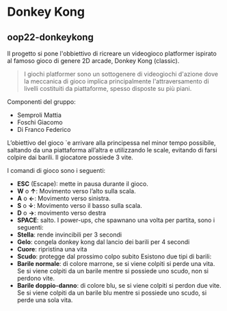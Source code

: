 # Donkey Kong
## oop22-donkeykong

Il progetto si pone l'obbiettivo di ricreare un videogioco platformer ispirato al famoso gioco di genere 2D arcade, Donkey Kong (classic). 

>I giochi platformer sono un sottogenere di videogiochi d'azione dove la meccanica di gioco implica principalmente l'attraversamento di livelli costituiti da piattaforme, spesso disposte su più piani.

Componenti del gruppo:
- Semproli Mattia
- Foschi Giacomo
- Di Franco Federico

L’obiettivo del gioco `e arrivare alla principessa nel minor tempo possibile,
saltando da una piattaforma all’altra e utilizzando le scale, evitando di farsi
colpire dai barili. Il giocatore possiede 3 vite.

I comandi di gioco sono i seguenti:
- **ESC** (Escape): mette in pausa durante il gioco.
- **W** o **↑**: Movimento verso l’alto sulla scala.
- **A** o **←**: Movimento verso sinistra.
- **S** o **↓**: Movimento verso il basso sulla scala.
- **D** o **→**: movimento verso destra
- **SPACE**: salto.
I power-ups, che spawnano una volta per partita, sono i seguenti:
- **Stella**: rende invincibili per 3 secondi
- **Gelo**: congela donkey kong dal lancio dei barili per 4 secondi
- **Cuore**: ripristina una vita
- **Scudo**: protegge dal prossimo colpo subito
Esistono due tipi di barili:
- **Barile normale**: di colore marrone, se si viene colpiti si perde una vita.
Se si viene colpiti da un barile mentre si possiede uno scudo, non si
perdono vite.
- **Barile doppio-danno**: di colore blu, se si viene colpiti si perdon due
vite. Se si viene colpiti da un barile blu mentre si possiede uno scudo,
si perde una sola vita.
